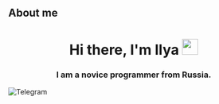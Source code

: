 ## About me
<h1 align="center">Hi there, I'm Ilya</a> 
<img src="https://github.com/blackcater/blackcater/raw/main/images/Hi.gif" height="32"/>
<h3 align="center">I am a novice programmer from Russia.</h3>
 <img src="https://img.shields.io/badge/Telegram-blue?style=for-the-badge&logo=telegram&logoColor=white" alt="Telegram"/>
